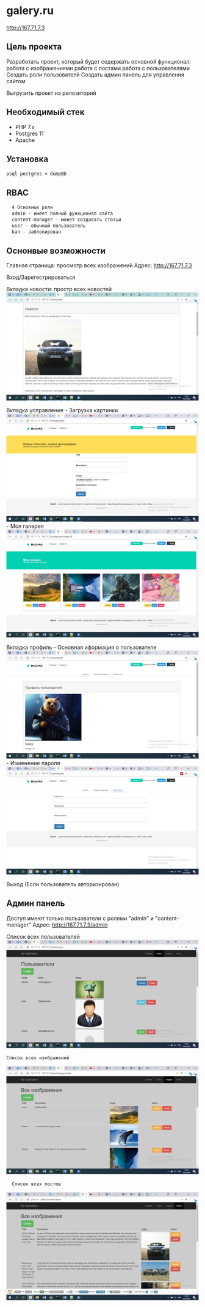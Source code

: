 # galery.ru
  http://167.71.7.3


## Цель проекта
Разработать проект, который будет содержать основной функционал: 
  работа с изображениями
  работа с постами
  работа с пользователями
Создать роли пользователй
Создать админ панель для управления сайтом

Выгрузить проект на репозиторий

## Необходимый стек
- PHP 7.x
- Postgres 11
- Apache

## Установка
```
psql postgres < dumpBD
```

## RBAC
```
  4 Основных роли
  admin - имеет полный функционал сайта
  content-manager - может создавать статьи 
  user - обычный пользователь
  ban - заблокирован
```
## Оснонвые возможности
  Главная страница: просмотр всех изображений
    Адрес: http://167.71.7.3
  
  Вход/Зарегестрироваться
  
  Вкладка новости: простр всех новостей
  ![](https://github.com/igorezov17/galery.ru/blob/master/docs/x50hXOhRVWc.jpg)
  
  Вкладка усправление
    - Загрузка картинки
   ![](https://github.com/igorezov17/galery.ru/blob/master/docs/AerKjdk7y-M.jpg)
    - Моя галерея
   ![](https://github.com/igorezov17/galery.ru/blob/master/docs/hVkrKAX-dUc.jpg)
    
  Вкладка профиль
    - Основная иформация о пользователе
    ![](https://github.com/igorezov17/galery.ru/blob/master/docs/3io0lGXsXJ4.jpg)
    - Изменение пароля
    ![](https://github.com/igorezov17/galery.ru/blob/master/docs/err__1AAT4Y.jpg)
    
  Выход (Если пользователь авторизирован)


## Админ панель
  Доступ имеют только пользователи с ролями "admin" и "content-manager"
  Адрес: http://167.71.7.3/admin
  
  Список всех пользователей
  ![](https://github.com/igorezov17/galery.ru/blob/master/docs/7KAmooPWWw8.jpg)
  
    Список всех изображений
  ![](https://github.com/igorezov17/galery.ru/blob/master/docs/FsYYGm996mY.jpg)
  
      Список всех постов
  ![](https://github.com/igorezov17/galery.ru/blob/master/docs/KONcXNVBc4E.jpg)

